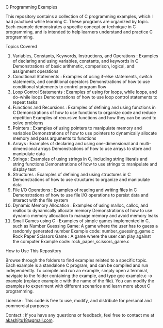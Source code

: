 C Programming Examples

This repository contains a collection of C programming examples, which I had practiced while learning C. These programs are organized by topic. Each example demonstrates a specific concept or technique in C programming, and is intended to help learners understand and practice C programming.

Topics Covered
1. Variables, Constants, Keywords, Instructions, and Operations :
Examples of declaring and using variables, constants, and keywords in C
Demonstrations of basic arithmetic, comparison, logical, and assignment operations
2. Conditional Statements :
Examples of using if-else statements, switch statements, and conditional operators
Demonstrations of how to use conditional statements to control program flow
3. Loop Control Statements :
Examples of using for loops, while loops, and do-while loops
Demonstrations of how to use loop control statements to repeat tasks
4. Functions and Recursions :
Examples of defining and using functions in C
Demonstrations of how to use functions to organize code and reduce repetition
Examples of recursive functions and how they can be used to solve problems
5. Pointers :
Examples of using pointers to manipulate memory and variables
Demonstrations of how to use pointers to dynamically allocate memory and pass arguments to functions
6. Arrays :
Examples of declaring and using one-dimensional and multi-dimensional arrays
Demonstrations of how to use arrays to store and manipulate data
7. Strings :
Examples of using strings in C, including string literals and string functions
Demonstrations of how to use strings to manipulate and display text
8. Structures :
Examples of defining and using structures in C
Demonstrations of how to use structures to organize and manipulate data
9. File I/O Operations :
Examples of reading and writing files in C
Demonstrations of how to use file I/O operations to persist data and interact with the file system
10. Dynamic Memory Allocation :
Examples of using malloc, calloc, and realloc to dynamically allocate memory
Demonstrations of how to use dynamic memory allocation to manage memory and avoid memory leaks
11. Small Games using C :
Examples of simple games implemented in C, such as Number Guessing Game: A game where the user has to guess a randomly generated number
Example code: number_guessing_game.c
Rock Paper Scissors Game : A game where the user can play against the computer
Example code: rock_paper_scissors_game.c

How to Use This Repository

Browse through the folders to find examples related to a specific topic.
Each example is a standalone C program, and can be compiled and run independently.
To compile and run an example, simply open a terminal, navigate to the folder containing the example, and type gcc example.c -o example (replace example.c with the name of the file).
You can modify the examples to experiment with different scenarios and learn more about C programming.

License :
This code is free to use, modify, and distribute for personal and commercial purposes

Contact :
If you have any questions or feedback, feel free to contact me at akashjitu18@gmail.com.
